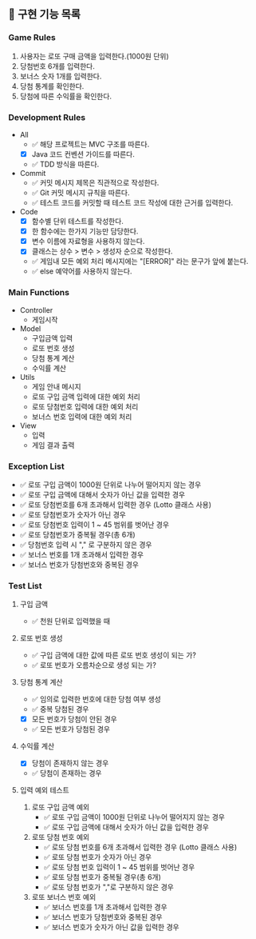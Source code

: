 ## 🚀 구현 기능 목록

### Game Rules
1. 사용자는 로또 구매 금액을 입력한다.(1000원 단위)
2. 당첨번호 6개를 입력한다.
3. 보너스 숫자 1개를 입력한다.
4. 당첨 통계를 확인한다.
5. 당첨에 따른 수익률을 확인한다.

### Development Rules
- All
  - ✅ 해당 프로젝트는 MVC 구조를 따른다.
  - [x] Java 코드 컨벤션 가이드를 따른다.
  - ✅ TDD 방식을 따른다.
- Commit
  - ✅ 커밋 메시지 제목은 직관적으로 작성한다.
  - ✅ Git 커밋 메시지 규칙을 따른다.
  - ✅ 테스트 코드를 커밋할 때 테스트 코드 작성에 대한 근거를 입력한다.
- Code
  - [x] 함수별 단위 테스트를 작성한다.
  - [x] 한 함수에는 한가지 기능만 담당한다.
  - [x] 변수 이름에 자료형을 사용하지 않는다.
  - [x] 클래스는 상수 > 변수 > 생성자 순으로 작성한다.
  - ✅ 게임내 모든 예외 처리 메시지에는 "[ERROR]" 라는 문구가 앞에 붙는다.
  - ✅ else 예약어를 사용하지 않는다.

### Main Functions
- Controller
  - 게임시작
- Model
  - 구입금액 입력
  - 로또 번호 생성
  - 당첨 통계 계산
  - 수익률 계산
- Utils
  - 게임 안내 메시지
  - 로또 구입 금액 입력에 대한 예외 처리
  - 로또 당첨번호 입력에 대한 예외 처리
  - 보너스 번호 입력에 대한 예외 처리
- View
  - 입력
  - 게임 결과 출력

### Exception List
- ✅ 로또 구입 금액이 1000원 단위로 나누어 떨어지지 않는 경우
- ✅ 로또 구입 금액에 대해서 숫자가 아닌 값을 입력한 경우
- ✅ 로또 당첨번호를 6개 초과해서 입력한 경우 (Lotto 클래스 사용)
- ✅ 로또 당첨번호가 숫자가 아닌 경우
- ✅ 로또 당첨번호 입력이 1 ~ 45 범위를 벗어난 경우
- ✅ 로또 당첨번호가 중복될 경우(총 6개)
- ✅ 당첨번호 입력 시 "," 로 구분하지 않은 경우
- ✅ 보너스 번호를 1개 초과해서 입력한 경우
- ✅ 보너스 번호가 당첨번호와 중복된 경우

### Test List
1. 구입 금액
   - ✅ 천원 단위로 입력했을 때
2. 로또 번호 생성
   - ✅ 구입 금액에 대한 값에 따른 로또 번호 생성이 되는 가?
   - ✅ 로또 번호가 오름차순으로 생성 되는 가?
3. 당첨 통계 계산
   - ✅ 임의로 입력한 번호에 대한 당첨 여부 생성
   - ✅ 중복 당첨된 경우
   - [x] 모든 번호가 당첨이 안된 경우
   - ✅ 모든 번호가 당첨된 경우
4. 수익률 계산
   - [x] 당첨이 존재하지 않는 경우
   - ✅ 당첨이 존재하는 경우

6. 입력 예외 테스트
   1. 로또 구입 금액 예외 
      - ✅ 로또 구입 금액이 1000원 단위로 나누어 떨어지지 않는 경우
      - ✅ 로또 구입 금액에 대해서 숫자가 아닌 값을 입력한 경우
   2. 로또 당첨 번호 예외
      - ✅ 로또 당첨 번호를 6개 초과해서 입력한 경우 (Lotto 클래스 사용)
      - ✅ 로또 당첨 번호가 숫자가 아닌 경우
      - ✅ 로또 당첨 번호 입력이 1 ~ 45 범위를 벗어난 경우
      - ✅ 로또 당첨 번호가 중복될 경우(총 6개)
      - ✅ 로또 당첨 번호가 ","로 구분하지 않은 경우
   3. 로또 보너스 번호 예외
      - ✅ 보너스 번호를 1개 초과해서 입력한 경우
      - ✅ 보너스 번호가 당첨번호와 중복된 경우
      - ✅ 보너스 번호가 숫자가 아닌 값을 입력한 경우
        
      
      
